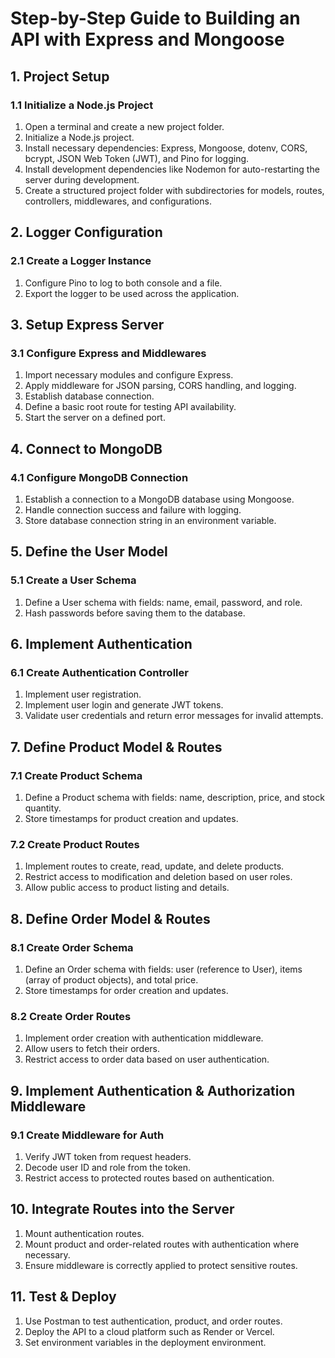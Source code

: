 # Step-by-Step Guide to Building an API with Express and Mongoose

## 1. Project Setup
### 1.1 Initialize a Node.js Project
1. Open a terminal and create a new project folder.
2. Initialize a Node.js project.
3. Install necessary dependencies: Express, Mongoose, dotenv, CORS, bcrypt, JSON Web Token (JWT), and Pino for logging.
4. Install development dependencies like Nodemon for auto-restarting the server during development.
5. Create a structured project folder with subdirectories for models, routes, controllers, middlewares, and configurations.

## 2. Logger Configuration
### 2.1 Create a Logger Instance
1. Configure Pino to log to both console and a file.
2. Export the logger to be used across the application.

## 3. Setup Express Server
### 3.1 Configure Express and Middlewares
1. Import necessary modules and configure Express.
2. Apply middleware for JSON parsing, CORS handling, and logging.
3. Establish database connection.
4. Define a basic root route for testing API availability.
5. Start the server on a defined port.

## 4. Connect to MongoDB
### 4.1 Configure MongoDB Connection
1. Establish a connection to a MongoDB database using Mongoose.
2. Handle connection success and failure with logging.
3. Store database connection string in an environment variable.

## 5. Define the User Model
### 5.1 Create a User Schema
1. Define a User schema with fields: name, email, password, and role.
2. Hash passwords before saving them to the database.

## 6. Implement Authentication
### 6.1 Create Authentication Controller
1. Implement user registration.
2. Implement user login and generate JWT tokens.
3. Validate user credentials and return error messages for invalid attempts.

## 7. Define Product Model & Routes
### 7.1 Create Product Schema
1. Define a Product schema with fields: name, description, price, and stock quantity.
2. Store timestamps for product creation and updates.

### 7.2 Create Product Routes
1. Implement routes to create, read, update, and delete products.
2. Restrict access to modification and deletion based on user roles.
3. Allow public access to product listing and details.

## 8. Define Order Model & Routes
### 8.1 Create Order Schema
1. Define an Order schema with fields: user (reference to User), items (array of product objects), and total price.
2. Store timestamps for order creation and updates.

### 8.2 Create Order Routes
1. Implement order creation with authentication middleware.
2. Allow users to fetch their orders.
3. Restrict access to order data based on user authentication.

## 9. Implement Authentication & Authorization Middleware
### 9.1 Create Middleware for Auth
1. Verify JWT token from request headers.
2. Decode user ID and role from the token.
3. Restrict access to protected routes based on authentication.

## 10. Integrate Routes into the Server
1. Mount authentication routes.
2. Mount product and order-related routes with authentication where necessary.
3. Ensure middleware is correctly applied to protect sensitive routes.

## 11. Test & Deploy
1. Use Postman to test authentication, product, and order routes.
2. Deploy the API to a cloud platform such as Render or Vercel.
3. Set environment variables in the deployment environment.

